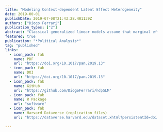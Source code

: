 ```yaml
---
title: "Modeling Context-dependent Latent Effect Heterogeneity"
date: 2019-00-01
publishDate: 2019-07-08T21:43:28.401139Z
authors: ["Diogo Ferrari"]
publication_types: ["2"]
abstract: "Classical generalized linear models assume that marginal effects are homogeneous in the population given the observed covariates. Researchers can never be sure a priori if that assumption is adequate. Recent literature in statistics and political science have proposed models that use Dirichlet process priors to deal with the possibility of latent heterogeneity in the covariate effects. In this paper, we extend and generalize those approaches and propose a hierarchical Dirichlet process of generalized linear models in which the latent heterogeneity can depend on context-level features. Such a model is important in comparative analyses when the data comes from different countries and the latent heterogeneity can be a function of country-level features. We provide a Gibbs sampler for the general model, a special Gibbs sampler for gaussian outcome variables, and a Hamiltonian Monte Carlo within Gibbs to handle discrete outcome variables. We demonstrate the importance of accounting for latent heterogeneity with a Monte Carlo exercise and with two applications that replicate recent scholarly work. We show how Simpson’s paradox can emerge in the empirical analysis if latent heterogeneity is ignored and how the proposed model can be used to estimate heterogeneity in the effect of covariates."
featured: true
publication: "*Political Analysis*"
tag: "published"
links:
  - icon_pack: fab
    name: PDF
    url: "https://doi.org/10.1017/pan.2019.13"
  - icon_pack: fab
    name: DOI
    url: "https://doi.org/10.1017/pan.2019.13"
  - icon_pack: fab
    name: GitHub
    url: "https://github.com/DiogoFerrari/hdpGLM"
  - icon_pack: fab
    name: R Package
    url: "software"
  - icon_pack: fab
    name: Harvard Dataverse (replication files)
    url: "https://dataverse.harvard.edu/dataset.xhtml?persistentId=doi:10.7910/DVN/WB9XLZ"
    
---
```


